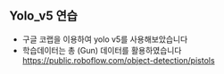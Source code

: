 ## Yolo_v5 연습

- 구글 코랩을 이용하여 yolo v5를 사용해보았습니다
- 학습데이터는 총 (Gun) 데이터를 활용하였습니다 https://public.roboflow.com/object-detection/pistols

